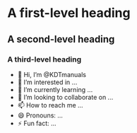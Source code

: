 # A first-level heading
## A second-level heading
### A third-level heading
- 👋 Hi, I’m @KDTmanuals
- 👀 I’m interested in ...
- 🌱 I’m currently learning ...
- 💞️ I’m looking to collaborate on ...
- 📫 How to reach me ...
- 😄 Pronouns: ...
- ⚡ Fun fact: ...

<!---
KDTmanuals/KDTmanuals is a ✨ special ✨ repository because its `README.md` (this file) appears on your GitHub profile.
You can click the Preview link to take a look at your changes.
--->
